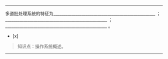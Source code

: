 ---
多道批处理系统的特征为___________________________________________________
；___________________________________________________
；___________________________________________________ 。
- [x]  

> 知识点：操作系统概述。

---